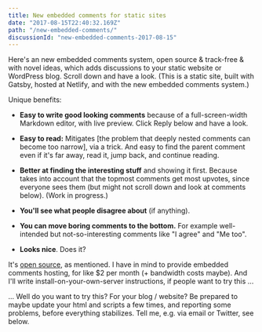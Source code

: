 ```yaml
---
title: New embedded comments for static sites
date: "2017-08-15T22:40:32.169Z"
path: "/new-embedded-comments/"
discussionId: "new-embedded-comments-2017-08-15"
---
```


Here's an new embedded comments system, open source & track-free & with novel ideas, which adds discussions to your static website or WordPress blog. Scroll down and have a look. (This is a static site, built with Gatsby, hosted at Netlify, and with the new embedded comments system.)

Unique benefits:

- **Easy to write good looking comments** because of a full-screen-width Markdown editor, with live preview. Click Reply below and have a look.

- **Easy to read:** Mitigates [the problem that deeply nested comments can become too narrow], via a trick.
And easy to find the parent comment even if it's far away, read it, jump back, and continue reading.

- **Better at finding the interesting stuff** and showing it first. Because takes into account that the topmost comments get most upvotes, since everyone sees them (but might not scroll down and look at comments below). (Work in progress.)

- **You'll see what people disagree about** (if anything).

- **You can move boring comments to the bottom.** For example well-intended but not-so-interesting comments like "I agree" and "Me too".

- **Looks nice**. Does it?

It's [open source](https://www.effectivediscussions.org/), as mentioned. I have in mind to provide embedded comments hosting, for like $2 per month (+ bandwidth costs maybe). And I'll write install-on-your-own-server instructions, if people want to try this ...

...  Well do you want to try this? For your blog / website? Be prepared to maybe update your html and scripts a few times, and reporting some problems, before everything stabilizes. Tell me, e.g. via email or Twitter, see below.
 
 
<!-- (and, if you want to, include a link to your website / blog :- ))

<! -
Actually you can try it right now — just insert the following html `<div>` placeholder and `<script>` tag somewhere.

```html
<div className="ed-comments" data-discussion-id="test-001">
  <noscript>Please enable Javascript to view comments.</noscript>
  <p style="marginTop: 25px; opacity: 0.9; fontSize: 96%">
  Comments powered by <a href="https://www.effectivediscussions.org">Effective Discussions</a>.
  </p>
</div>
<script async src="https://embedded-comments-test.ed.community/-/ed-comments.js"></script>
```

Here's a Gatsby component that does this for you, in case you use Gatsby.
But I haven't yet broken it out to its own Node.js package.
-->

